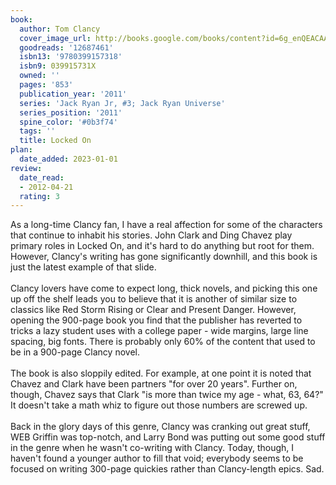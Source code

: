 ```yaml
---
book:
  author: Tom Clancy
  cover_image_url: http://books.google.com/books/content?id=6g_enQEACAAJ&printsec=frontcover&img=1&zoom=1&source=gbs_api
  goodreads: '12687461'
  isbn13: '9780399157318'
  isbn9: 039915731X
  owned: ''
  pages: '853'
  publication_year: '2011'
  series: 'Jack Ryan Jr, #3; Jack Ryan Universe'
  series_position: '2011'
  spine_color: '#0b3f74'
  tags: ''
  title: Locked On
plan:
  date_added: 2023-01-01
review:
  date_read:
  - 2012-04-21
  rating: 3
---
```


As a long-time Clancy fan, I have a real affection for some of the characters that continue to inhabit his stories. John Clark and Ding Chavez play primary roles in Locked On, and it's hard to do anything but root for them.  However, Clancy's writing has gone significantly downhill, and this book is just the latest example of that slide.<br/><br/>Clancy lovers have come to expect long, thick novels, and picking this one up off the shelf leads you to believe that it is another of similar size to classics like Red Storm Rising or Clear and Present Danger.  However, opening the 900-page book you find that the publisher has reverted to tricks a lazy student uses with a college paper - wide margins, large line spacing, big fonts.  There is probably only 60% of the content that used to be in a 900-page Clancy novel.<br/><br/>The book is also sloppily edited. For example, at one point it is noted that Chavez and Clark have been partners "for over 20 years".  Further on, though, Chavez says that Clark "is more than twice my age - what, 63, 64?"  It doesn't take a math whiz to figure out those numbers are screwed up. <br/><br/>Back in the glory days of this genre, Clancy was cranking out great stuff, WEB Griffin was top-notch, and Larry Bond was putting out some good stuff in the genre when he wasn't co-writing with Clancy. Today, though, I haven't found a younger author to fill that void; everybody seems to be focused on writing 300-page quickies rather than Clancy-length epics. Sad.

